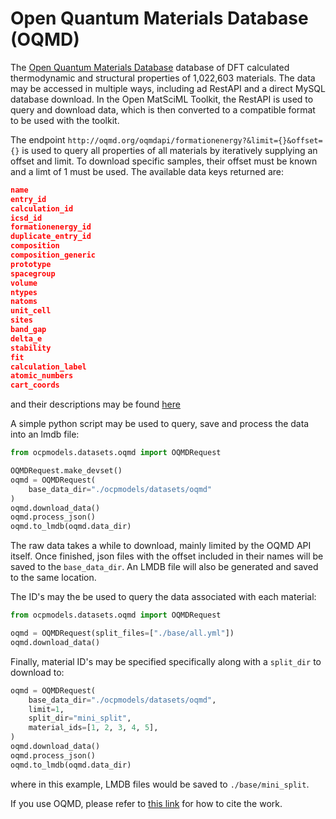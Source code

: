# Open Quantum Materials Database (OQMD)

The [Open Quantum Materials Database](https://oqmd.org/) database of DFT calculated thermodynamic and structural properties of 1,022,603 materials. The data may be accessed in multiple ways, including ad RestAPI and a direct MySQL database download. In the Open MatSciML Toolkit, the RestAPI is used to query and download data, which is then converted to a compatible format to be used with the toolkit.

The endpoint `http://oqmd.org/oqmdapi/formationenergy?&limit={}&offset={}` is used to query all properties of all materials by iteratively supplying an offset and limit. To download specific samples, their offset must be known and a limt of 1 must be used. The available data keys returned are:
```json
name
entry_id
calculation_id
icsd_id
formationenergy_id
duplicate_entry_id
composition
composition_generic
prototype
spacegroup
volume
ntypes
natoms
unit_cell
sites
band_gap
delta_e
stability
fit
calculation_label
atomic_numbers
cart_coords
```

and their descriptions may be found [here](https://static.oqmd.org/static/docs/restful.html#:~:text=Available%20keywords%20for%20fields%20and%20filter%C2%B6)

A simple python script may be used to query, save and process the data into an lmdb file: 

```python
from ocpmodels.datasets.oqmd import OQMDRequest

OQMDRequest.make_devset()
oqmd = OQMDRequest(
    base_data_dir="./ocpmodels/datasets/oqmd"
)
oqmd.download_data()
oqmd.process_json()
oqmd.to_lmdb(oqmd.data_dir)
```

The raw data takes a while to download, mainly limited by the OQMD API itself. Once finished, json files with the offset included in their names will be saved to the `base_data_dir`. An LMDB file will also be generated and saved to the same location. 

The ID's may the be used to query the data associated with each material:
```python
from ocpmodels.datasets.oqmd import OQMDRequest

oqmd = OQMDRequest(split_files=["./base/all.yml"])
oqmd.download_data()
```

Finally, material ID's may be specified specifically along with a `split_dir` to download to:

```python
oqmd = OQMDRequest(
    base_data_dir="./ocpmodels/datasets/oqmd",
    limit=1,
    split_dir="mini_split",
    material_ids=[1, 2, 3, 4, 5],
)
oqmd.download_data()
oqmd.process_json()
oqmd.to_lmdb(oqmd.data_dir)
```
where in this example, LMDB files would be saved to `./base/mini_split`.

If you use OQMD, please refer to [this link](https://oqmd.org/documentation/publications) for how to cite the work.



